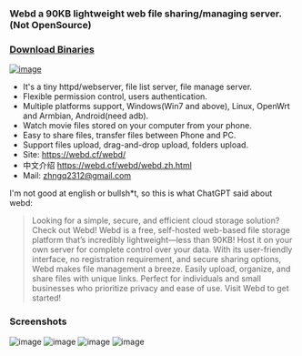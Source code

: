 ### Webd a 90KB lightweight web file sharing/managing server. (Not OpenSource)

### [Download Binaries](https://webd.cf/webd/webd_dl/20240223/)
[![image](https://github.com/webd90kb/webd/blob/master/docs/webd/webd_images/webd.icon.png)](https://webd.cf/webd/webd_dl/20240223/)


- It's a tiny httpd/webserver, file list server, file manage server.
- Flexible permission control, users authentication.
- Multiple platforms support, Windows(Win7 and above), Linux, OpenWrt and Armbian, Android(need adb).
- Watch movie files stored on your computer from your phone.
- Easy to share files, transfer files between Phone and PC.
- Support files upload, drag-and-drop upload, folders upload.
- Site: https://webd.cf/webd/
- 中文介绍 https://webd.cf/webd/webd.zh.html
- Mail: zhngq2312@gmail.com

I'm not good at english or bullsh*t, so this is what ChatGPT said about webd:
> Looking for a simple, secure, and efficient cloud storage solution? Check out Webd! Webd is a free, self-hosted web-based file storage platform that’s incredibly lightweight—less than 90KB! Host it on your own server for complete control over your data. With its user-friendly interface, no registration requirement, and secure sharing options, Webd makes file management a breeze. Easily upload, organize, and share files with unique links. Perfect for individuals and small businesses who prioritize privacy and ease of use. Visit Webd to get started!

### Screenshots
![image](https://github.com/webd90kb/webd/blob/master/docs/webd/webd_images/image_10_upload.png)
![image](https://github.com/webd90kb/webd/blob/master/docs/webd/webd_images/image_03_list.png)
![image](https://github.com/webd90kb/webd/blob/master/docs/webd/webd_images/image_07_chosen.png)
![image](https://github.com/webd90kb/webd/blob/master/docs/webd/webd_images/image_08_cut_1.png)

